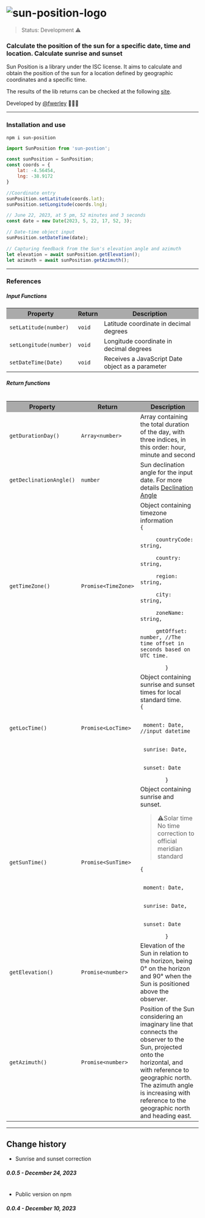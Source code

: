 # ![sun-position-logo](https://github.com/fwerley/sun-position/assets/54607927/9d93c232-d473-466c-8309-f39e91573d15)

> Status: Development ⚠️

### Calculate the position of the sun for a specific date, time and location. Calculate sunrise and sunset

Sun Position is a library under the ISC license. It aims to calculate and obtain the position of the sun for a location defined by geographic coordinates and a specific time.

The results of the lib returns can be checked at the following [site](https://www.omnicalculator.com/physics/sun-angle). 

Developed by [@fwerley](https://github.com/fwerley) 👨🏽‍💻

---

### Installation and use
```npm
npm i sun-position
```
```javascript
import SunPosition from 'sun-postion';
```

```javascript
const sunPosition = SunPosition;
const coords = {
    lat: -4.56454,
    lng: -38.9172
}

//Coordinate entry
sunPosition.setLatitude(coords.lat);
sunPosition.setLongitude(coords.lng);

// June 22, 2023, at 5 pm, 52 minutes and 3 seconds
const date = new Date(2023, 5, 22, 17, 52, 3);

// Date-time object input
sunPosition.setDateTime(date);

// Capturing feedback from the Sun's elevation angle and azimuth
let elevation = await sunPosition.getElevation();
let azimuth = await sunPosition.getAzimuth();

```
---
### References

##### Input Functions
<table>
    <tr bgColor="#aaa">
        <th>Property
        <th>Return
        <th>Description
    </tr>
     <tr>
        <td><code>setLatitude(number)</code>
        <td><code>void</code>
        <td>Latitude coordinate in decimal degrees
    </tr>
     <tr>
        <td><code>setLongitude(number)</code>
        <td><code>void</code>
        <td>Longitude coordinate in decimal degrees
    </tr>
     <tr>
        <td><code>setDateTime(Date)</code>
        <td><code>void</code>
        <td>Receives a JavaScript Date object as a parameter
    </tr>
<table>

##### Return functions

<table>
    <tr bgColor="#aaa">
        <th>Property
        <th>Return
        <th>Description
    </tr>
    <tr>
        <td><code>getDurationDay()</code>
        <td><code>Array&lt;number&gt;</code>
        <td>Array containing the total duration of the day, with three indices, in this order: hour, minute and second
    </tr>
    <tr>
        <td><code>getDeclinationAngle()</code>
        <td><code>number</code>
        <td>Sun declination angle for the input date.
            For more details <a href="https://www.pveducation.org/pvcdrom/properties-of-sunlight/declination-angle">Declination Angle</a>
    </tr>
    <tr>
        <td><code>getTimeZone()</code>
        <td><code>Promise&lt;TimeZone&gt;</code>
        <td>Object containing timezone information<br>
        <code>{<br>
    &nbsp;countryCode: string,<br>
    &nbsp;country: string,<br>
    &nbsp;region: string,<br>
    &nbsp;city: string,<br>
    &nbsp;zoneName: string,<br>
    &nbsp;gmtOffset: number, //The time offset in seconds based on UTC time.<br>
        }</code>
    </tr>
    <tr>
        <td><code>getLocTime()</code>
        <td><code>Promise&lt;LocTime&gt;</code>
        <td>Object containing sunrise and sunset times for local standard time.<br>
        <code>{<br>
            &nbsp;moment: Date, //input datetime<br>
            &nbsp;sunrise: Date,<br>
            &nbsp;sunset: Date<br>
        }</code>
    </tr>
    <tr>
        <td><code>getSunTime()</code>
        <td><code>Promise&lt;SunTime&gt;</code>
        <td>Object containing sunrise and sunset.<br>
        <blockquote>⚠️Solar time<br>
        No time correction to official meridian standard
        </blockquote>
        <code>{<br>
            &nbsp;moment: Date, <br>
            &nbsp;sunrise: Date,<br>
            &nbsp;sunset: Date<br>
        }</code>
    </tr>
    <tr>
        <td><code>getElevation()</code>
        <td><code>Promise&lt;number&gt;</code>
        <td>Elevation of the Sun in relation to the horizon, being 0° on the horizon and 90° when the Sun is positioned above the observer.
    </tr>
    <tr>
        <td><code>getAzimuth()</code>
        <td><code>Promise&lt;number&gt;</code>
        <td>Position of the Sun considering an imaginary line that connects the observer to the Sun, projected onto the horizontal, and with reference to geographic north. The azimuth angle is increasing with reference to the geographic north and heading east.
    </tr>
</table>

---

## Change history
+ Sunrise and sunset correction
##### 0.0.5 - December 24, 2023
#
+ Public version on npm
##### 0.0.4 - December 10, 2023
